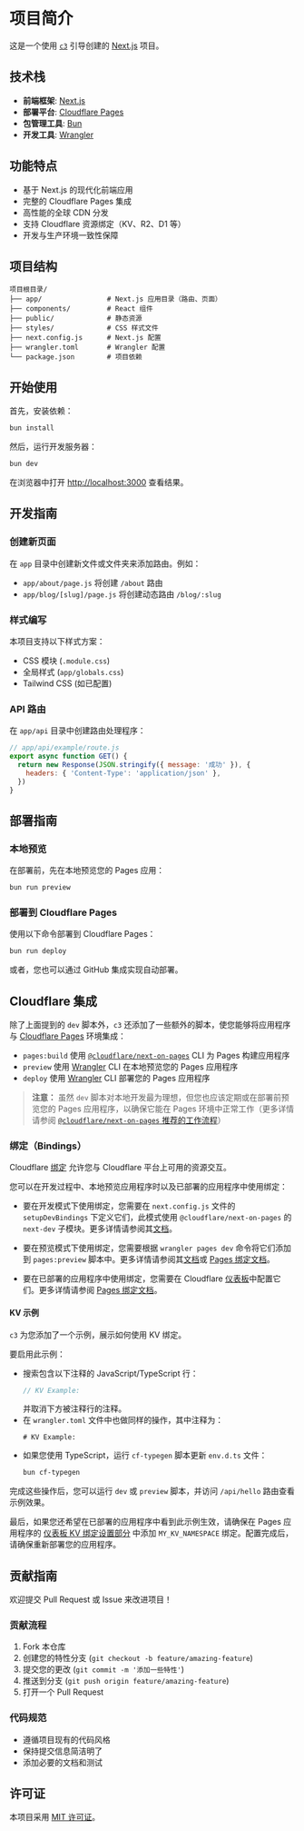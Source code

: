# 项目简介

这是一个使用 [`c3`](https://developers.cloudflare.com/pages/get-started/c3) 引导创建的 [Next.js](https://nextjs.org/) 项目。

## 技术栈

- **前端框架**: [Next.js](https://nextjs.org/)
- **部署平台**: [Cloudflare Pages](https://pages.cloudflare.com/)
- **包管理工具**: [Bun](https://bun.sh/)
- **开发工具**: [Wrangler](https://developers.cloudflare.com/workers/wrangler/)

## 功能特点

- 基于 Next.js 的现代化前端应用
- 完整的 Cloudflare Pages 集成
- 高性能的全球 CDN 分发
- 支持 Cloudflare 资源绑定（KV、R2、D1 等）
- 开发与生产环境一致性保障

## 项目结构

```
项目根目录/
├── app/                # Next.js 应用目录（路由、页面）
├── components/         # React 组件
├── public/             # 静态资源
├── styles/             # CSS 样式文件
├── next.config.js      # Next.js 配置
├── wrangler.toml       # Wrangler 配置
└── package.json        # 项目依赖
```

## 开始使用

首先，安装依赖：

```bash
bun install
```

然后，运行开发服务器：

```bash
bun dev
```

在浏览器中打开 [http://localhost:3000](http://localhost:3000) 查看结果。

## 开发指南

### 创建新页面

在 `app` 目录中创建新文件或文件夹来添加路由。例如：

- `app/about/page.js` 将创建 `/about` 路由
- `app/blog/[slug]/page.js` 将创建动态路由 `/blog/:slug`

### 样式编写

本项目支持以下样式方案：

- CSS 模块 (`.module.css`)
- 全局样式 (`app/globals.css`)
- Tailwind CSS (如已配置)

### API 路由

在 `app/api` 目录中创建路由处理程序：

```javascript
// app/api/example/route.js
export async function GET() {
  return new Response(JSON.stringify({ message: '成功' }), {
    headers: { 'Content-Type': 'application/json' },
  })
}
```

## 部署指南

### 本地预览

在部署前，先在本地预览您的 Pages 应用：

```bash
bun run preview
```

### 部署到 Cloudflare Pages

使用以下命令部署到 Cloudflare Pages：

```bash
bun run deploy
```

或者，您也可以通过 GitHub 集成实现自动部署。

## Cloudflare 集成

除了上面提到的 `dev` 脚本外，`c3` 还添加了一些额外的脚本，使您能够将应用程序与 [Cloudflare Pages](https://pages.cloudflare.com/) 环境集成：
  - `pages:build` 使用 [`@cloudflare/next-on-pages`](https://github.com/cloudflare/next-on-pages) CLI 为 Pages 构建应用程序
  - `preview` 使用 [Wrangler](https://developers.cloudflare.com/workers/wrangler/) CLI 在本地预览您的 Pages 应用程序
  - `deploy` 使用 [Wrangler](https://developers.cloudflare.com/workers/wrangler/) CLI 部署您的 Pages 应用程序

> __注意：__ 虽然 `dev` 脚本对本地开发最为理想，但您也应该定期或在部署前预览您的 Pages 应用程序，以确保它能在 Pages 环境中正常工作（更多详情请参阅 [`@cloudflare/next-on-pages` 推荐的工作流程](https://github.com/cloudflare/next-on-pages/blob/main/internal-packages/next-dev/README.md#recommended-development-workflow)）

### 绑定（Bindings）

Cloudflare [绑定](https://developers.cloudflare.com/pages/functions/bindings/) 允许您与 Cloudflare 平台上可用的资源交互。

您可以在开发过程中、本地预览应用程序时以及已部署的应用程序中使用绑定：

- 要在开发模式下使用绑定，您需要在 `next.config.js` 文件的 `setupDevBindings` 下定义它们，此模式使用 `@cloudflare/next-on-pages` 的 `next-dev` 子模块。更多详情请参阅其[文档](https://github.com/cloudflare/next-on-pages/blob/05b6256/internal-packages/next-dev/README.md)。

- 要在预览模式下使用绑定，您需要根据 `wrangler pages dev` 命令将它们添加到 `pages:preview` 脚本中。更多详情请参阅其[文档](https://developers.cloudflare.com/workers/wrangler/commands/#dev-1)或 [Pages 绑定文档](https://developers.cloudflare.com/pages/functions/bindings/)。

- 要在已部署的应用程序中使用绑定，您需要在 Cloudflare [仪表板](https://dash.cloudflare.com/)中配置它们。更多详情请参阅 [Pages 绑定文档](https://developers.cloudflare.com/pages/functions/bindings/)。

#### KV 示例

`c3` 为您添加了一个示例，展示如何使用 KV 绑定。

要启用此示例：
- 搜索包含以下注释的 JavaScript/TypeScript 行：
  ```ts
  // KV Example:
  ```
  并取消下方被注释行的注释。
- 在 `wrangler.toml` 文件中也做同样的操作，其中注释为：
  ```
  # KV Example:
  ```
- 如果您使用 TypeScript，运行 `cf-typegen` 脚本更新 `env.d.ts` 文件：
  ```bash
  bun cf-typegen
  ```

完成这些操作后，您可以运行 `dev` 或 `preview` 脚本，并访问 `/api/hello` 路由查看示例效果。

最后，如果您还希望在已部署的应用程序中看到此示例生效，请确保在 Pages 应用程序的 [仪表板 KV 绑定设置部分](https://dash.cloudflare.com/?to=/:account/pages/view/:pages-project/settings/functions#kv_namespace_bindings_section) 中添加 `MY_KV_NAMESPACE` 绑定。配置完成后，请确保重新部署您的应用程序。

## 贡献指南

欢迎提交 Pull Request 或 Issue 来改进项目！

### 贡献流程

1. Fork 本仓库
2. 创建您的特性分支 (`git checkout -b feature/amazing-feature`)
3. 提交您的更改 (`git commit -m '添加一些特性'`)
4. 推送到分支 (`git push origin feature/amazing-feature`)
5. 打开一个 Pull Request

### 代码规范

- 遵循项目现有的代码风格
- 保持提交信息简洁明了
- 添加必要的文档和测试

## 许可证

本项目采用 [MIT 许可证](LICENSE)。
